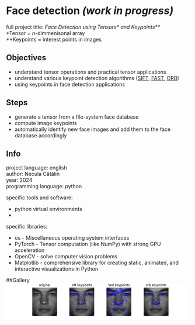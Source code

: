 # Face detection _(work in progress)_
full project title: _Face Detection using Tensors* and Keypoints**_  
*Tensor = _n_-dimmenisonal array  
**Keypoints = interest points in images

## Objectives
- understand tensor operations and practical tensor applications
- understand various keypoint detection algorithms ([SIFT](https://docs.opencv.org/4.x/da/df5/tutorial_py_sift_intro.html), [FAST](https://docs.opencv.org/3.4/df/d0c/tutorial_py_fast.html), [ORB](https://docs.opencv.org/4.x/d1/d89/tutorial_py_orb.html))
- using keypoints in face detection applications

## Steps
- generate a tensor from a file-system face database 
- compute image keypoints 
- automatically identify new face images and add them to the face database accordingly

## Info

project language: english  
author: Necula Cătălin  
year: 2024  
programming language: python

specific tools and software:
- python virtual environments
- 
specific libraries:  
- os - Miscellaneous operating system interfaces
- PyTorch - Tensor computation (like NumPy) with strong GPU acceleration
- OpenCV - solve computer vision problems
- Matplotlib - comprehensive library for creating static, animated, and interactive visualizations in Python

##Gallery
![alt text](https://github.com/catalin96n/face-detection/blob/main/Figure_1.png?raw=true)
